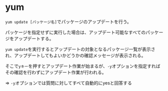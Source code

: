 # yum

`yum update [パッケージ名]`でパッケージのアップデートを行う。

パッケージを指定せずに実行した場合は、アップデート可能なすべてのパッケージをアップデートする。

`yum update`を実行するとアップデートの対象となるパッケージ一覧が表示され、アップデートしてもよいかどうかの確認メッセージが表示される。

そこで`yキー`を押すとアップデート作業が始まるが、`-y`オプションを指定すればその確認を行わずにアップデート作業が行われる。

=> `-y`オプションでは質問に対してすべて自動的にyesと回答する

